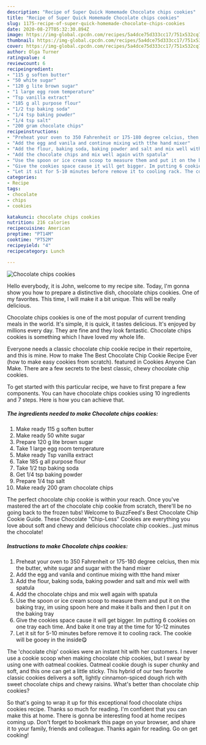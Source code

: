 ```yaml
---
description: "Recipe of Super Quick Homemade Chocolate chips cookies"
title: "Recipe of Super Quick Homemade Chocolate chips cookies"
slug: 1175-recipe-of-super-quick-homemade-chocolate-chips-cookies
date: 2020-08-27T05:32:30.894Z
image: https://img-global.cpcdn.com/recipes/5a4dce75d333cc17/751x532cq70/chocolate-chips-cookies-recipe-main-photo.jpg
thumbnail: https://img-global.cpcdn.com/recipes/5a4dce75d333cc17/751x532cq70/chocolate-chips-cookies-recipe-main-photo.jpg
cover: https://img-global.cpcdn.com/recipes/5a4dce75d333cc17/751x532cq70/chocolate-chips-cookies-recipe-main-photo.jpg
author: Olga Turner
ratingvalue: 4
reviewcount: 6
recipeingredient:
- "115 g soften butter"
- "50 white sugar"
- "120 g lite brown sugar"
- "1 large egg room temperature"
- "Tsp vanilla extract"
- "185 g all purpose flour"
- "1/2 tsp baking soda"
- "1/4 tsp baking powder"
- "1/4 tsp salt"
- "200 gram chocolate chips"
recipeinstructions:
- "Preheat your oven to 350 Fahrenheit or 175-180 degree celcius, then mix the butter, white sugar and sugar with the hand mixer"
- "Add the egg and vanila and continue mixing with tthe hand mixer"
- "Add the flour, baking soda, baking powder and salt and mix well with spatula"
- "Add the chocolate chips and mix well again with spatula"
- "Use the spoon or ice cream scoop to measure them and put it on the baking tray, im using spoon here and make it balls and then I put it on the baking tray"
- "Give the cookies space cause it will get bigger. Im putting 6 cookies on one tray each time. And bake it one tray at the time for 10-12 minutes"
- "Let it sit for 5-10 minutes before remove it to cooling rack. The cookie will be gooey in the inside😋"
categories:
- Recipe
tags:
- chocolate
- chips
- cookies

katakunci: chocolate chips cookies 
nutrition: 216 calories
recipecuisine: American
preptime: "PT14M"
cooktime: "PT52M"
recipeyield: "4"
recipecategory: Lunch

---
```



![Chocolate chips cookies](https://img-global.cpcdn.com/recipes/5a4dce75d333cc17/751x532cq70/chocolate-chips-cookies-recipe-main-photo.jpg)

Hello everybody, it is John, welcome to my recipe site. Today, I'm gonna show you how to prepare a distinctive dish, chocolate chips cookies. One of my favorites. This time, I will make it a bit unique. This will be really delicious.

Chocolate chips cookies is one of the most popular of current trending meals in the world. It's simple, it is quick, it tastes delicious. It's enjoyed by millions every day. They are fine and they look fantastic. Chocolate chips cookies is something which I have loved my whole life.

Everyone needs a classic chocolate chip cookie recipe in their repertoire, and this is mine. How to make The Best Chocolate Chip Cookie Recipe Ever (how to make easy cookies from scratch). featured in Cookies Anyone Can Make. There are a few secrets to the best classic, chewy chocolate chip cookies.


To get started with this particular recipe, we have to first prepare a few components. You can have chocolate chips cookies using 10 ingredients and 7 steps. Here is how you can achieve that.

<!--inarticleads1-->

##### The ingredients needed to make Chocolate chips cookies:

1. Make ready 115 g soften butter
1. Make ready 50 white sugar
1. Prepare 120 g lite brown sugar
1. Take 1 large egg room temperature
1. Make ready Tsp vanilla extract
1. Take 185 g all purpose flour
1. Take 1/2 tsp baking soda
1. Get 1/4 tsp baking powder
1. Prepare 1/4 tsp salt
1. Make ready 200 gram chocolate chips


The perfect chocolate chip cookie is within your reach. Once you&#39;ve mastered the art of the chocolate chip cookie from scratch, there&#39;ll be no going back to the frozen tubs! Welcome to BuzzFeed&#39;s Best Chocolate Chip Cookie Guide. These Chocolate &#34;Chip-Less&#34; Cookies are everything you love about soft and chewy and delicious chocolate chip cookies…just minus the chocolate! 

<!--inarticleads2-->

##### Instructions to make Chocolate chips cookies:

1. Preheat your oven to 350 Fahrenheit or 175-180 degree celcius, then mix the butter, white sugar and sugar with the hand mixer
1. Add the egg and vanila and continue mixing with tthe hand mixer
1. Add the flour, baking soda, baking powder and salt and mix well with spatula
1. Add the chocolate chips and mix well again with spatula
1. Use the spoon or ice cream scoop to measure them and put it on the baking tray, im using spoon here and make it balls and then I put it on the baking tray
1. Give the cookies space cause it will get bigger. Im putting 6 cookies on one tray each time. And bake it one tray at the time for 10-12 minutes
1. Let it sit for 5-10 minutes before remove it to cooling rack. The cookie will be gooey in the inside😋


The &#39;chocolate chip&#39; cookies were an instant hit with her customers. I never use a cookie scoop when making chocolate chip cookies, but I swear by using one with oatmeal cookies. Oatmeal cookie dough is super chunky and soft, and this one can get a little sticky. This hybrid of our two favorite classic cookies delivers a soft, lightly cinnamon-spiced dough rich with sweet chocolate chips and chewy raisins. What&#39;s better than chocolate chip cookies? 

So that's going to wrap it up for this exceptional food chocolate chips cookies recipe. Thanks so much for reading. I'm confident that you can make this at home. There is gonna be interesting food at home recipes coming up. Don't forget to bookmark this page on your browser, and share it to your family, friends and colleague. Thanks again for reading. Go on get cooking!
